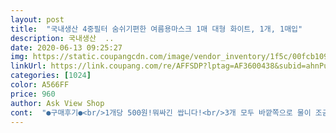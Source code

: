 ```yaml
---
layout: post 
title:  "국내생산 4중필터 숨쉬기편한 여름용마스크 1매 대형 화이트, 1개, 1매입" 
description: 국내생산  ..
date: 2020-06-13 09:25:27 
img: https://static.coupangcdn.com/image/vendor_inventory/1f5c/00fcb109f2db698fe7fd07c89718778e7998c66cf9fd134edf6eb81ca0a0.png 
linkUrl: https://link.coupang.com/re/AFFSDP?lptag=AF3600438&subid=ahnPublicAsk&pageKey=1556760489&itemId=2662283083&vendorItemId=70652882367&traceid=V0-113-ced4154579b7c93f 
categories: [1024] 
color: A566FF 
price: 960 
author: Ask View Shop 
cont:  "●구매후기●<br/>1개당 500원!뭐싸긴 쌉니다!<br/>3개 모두 바깥쪽으로 물이 조금도 아주 조금도 스며 나오지 않았고 뽀송뽀송 했었어요.<br/><br/> and amp;<br/> and amp;<br/>AD가 시중에 나와 가격인상없이 500원으로 판매하고 사기도 쉽다면 저도 AD를 사려 하겠지만.<br/><br/>AD나 덴탈(의료용).<br/>이상품(더 컴포트)은 미세는 잡아주지 못하지만 비말은 막아 주며 통풍이 잘되어 안쪽에 물기.<br/>습기를 말려 준다는 것을 알았네요.<br/><br/>KF AD 사려고 아등바등 안해도 되겠다 싶은데.<br/><br/>KF 쓰다 쓰니 엄청 시원하고 상쾌했어요.<br/><br/>KF94.<br/>80도 마스크마다 크기가 쬐끔씩 차이가 있는데요.<br/><br/>KF94.<br/>80은 물이 스며들어 거의 물먹은 솜수준이었고 덴탈(의료용) 마스크는 이상품(더 컴포트)과 거의 비슷한 형태였지만 아주 조금 물방울이 조금 더 남아 있었어요.<br/><br/>KF94.<br/>80은 비말.<br/>미세 모두 잡아 주는 훌륭한 마스크지만 쓰고 있는 동안 통풍이 안되어 안쪽에 습기가 그대로 남아 있다는 것이기 때문에 더운 여름에는 쓰기 힘들 수 있다는 것.<br/><br/>KF94마스크가 아니면 큰일날것 처럼 난리였을 때에는,<br/>KF94에서 KF80으로ᆢ이젠 슬슬습기차고,<br/>KF는 아니지만 가볍고 시원한 여름용으로 비말차단만 목적으로 구매를 했고 혹시 몰라 우선 10개만 구매를 했어요.<br/><br/>■《갠적 사용후기》■<br/>✅가격: 1개당/960원×10개9,600원(배송비 별도).<br/><br/>✅구성: 대형/화이트/1개/1매입×10개.<br/><br/>✅배송: 2020년 6월10일(업체 배송).<br/><br/>✅상품: [국내생산/4중필터 숨쉬기편한 여름용 마스크].<br/><br/>✅제조년월일: 2020년 4월5일.<br/><br/>✅주문: 2020년 6월8일.<br/><br/>✔마스크 품귀현상으로 하늘높은줄 모르고 올라대던,<br/>✔아직 제품은 사용전 입니다!<br/>✔후기중에 여러분를이 개별비닐포장이 지저분하고,<br/>갑갑한 마스크가 버거워 덴탈마스크를 찾네요!<br/>게다가 맬매일 갑갑한 마스크를 끼고 다니는 일은,<br/>결론은 30분만 해봐도 되는 인증테스트를 거의 9시간 이상을 했는데도 방수능력은 우수했습니다.<br/><br/>괜찮으면 더 구매하려고요.<br/><br/>국내생산제품에ᆢ입체형에ᆢ개별포장까지!<br/>그냥 돈 더주고 평소에는 KF94 and amp;KF80으로!<br/>그래서 안쪽 입닿는 쪽에 뒤집어 놓았던 물든 종이컵을 제거하고 조금 고여 있던 물도 제거를 했는데 자금자금한 물방울이 남아 있긴 했지만 물방울이 스민것이 아니라 그냥 맺혀있었고 또르르 굴러 다니는 정도 툭툭 털어내니 물방울이 털리더군요.<br/><br/>그런데,밀폐공간에서는 노노!<br/>나갈때만 잠깐씩!<br/>나름 꽤신경쓴 제품임은 인정!<br/>나름 쓸 만 하네요!습관이 무섭긴 합니다!<br/>내 비말도 마스크를 뚫고 밖으로 나가지 못하는<br/>단,야외 오픈된 공간에서는 4중차단 덴탈마스크로! 이왕이면 입체모양인 제품으로 쓸랍니다!<br/>더없이 불편하고 번거로운 일중에 하나인지 오래!<br/>때에 비하면 개당960원이라는 가격은 양호한편이죠!<br/>마스크 구매후 실험해보세요^^<br/>마스크 한개를 버릴 생각하고 뜯어 종이컵에 물을 가득 채운후 입이 닿는 부분으로 덮어 씌운후 고무밴드로 두른뒤 뒤집었습니다.<br/><br/>맬매일 학교로학원으로다녀야하는 고딩 아들램!<br/>몇일전 부터는,갑자기 30도에 육박하는,<br/>무게도 가볍고 숨쉬기 편안합니다.<br/><br/>물이 차 있는 종이컵이 위로 올라왔고 입이 닿는 부분의 마스크는 밑으로 되어 물이 계속 닿아 있는 상황이었으며 종이컵에서 물이 마스크 입닿는 쪽에 조금 흘러나와 말그대로 마스크 안쪽은 물이 차있는 것이라 생각하시면 됩니다.<br/><br/>버리지 않고 사용해도 됩니다<br/>비말방지용은 2중차단밖에 안된데서 은근 불안해서 패스!<br/>비말차단이 된다는 것이지요.<br/><br/>비말차단이라 함은 결국 방수능력이라 하니 마스크 받자마자 인증테스트조건에 맞춰 실험을 해보았어요.<br/><br/>사용후 추후에 추가후기는 다시 올리겠습니다!^^<br/>살짝꾸깃꾸깃한 감은 분명 있네요!<br/>상대방의 비말도 마스크를 뚫고 들어오지 못하며<br/>새로 나온 KF AD 비말차단 마스크는 온라인 구매 시도하다 결국 포기했는데 곧 오프라인 구매도 가능하다고는 하지만<br/>서로 사려할테니 그것도 쉽지 않을 듯 하여.<br/><br/>수많은 마스크제품을 구매해본 결과,<br/>싼게 비지떡이라고 공정마스크 가격으로는,<br/>어느새 KF94마스크가 100개도 넘게 모였네요!<br/>얼마전 공적비말방지용 마스크도 나왔다죠!<br/>여름이라 KF94.<br/>80은 더워서 못쓰겠고<br/>열대야가 시작되면서,<br/>열심히 KF94마스크를 사모으느라 열중!<br/>우리나라에서도 벌써 6개월이 넘게 지났는데도,<br/>우선 급한대로 이 상품(더 컴포트)을 구매했습니다.<br/><br/>원래 30분만 테스트하면 된다 했는데.<br/> ㅋㅋ<br/>이거 언제 다쓴데요?<br/>이두가지 조건이 충족되지 않는다면 전 굳이 AD 안살랍니다.<br/><br/>이상품(더 컴포트)조금 더 구매하려 합니다.<br/><br/>이젠 마스크 끼는일도 이력이나서?습관이되어서 그런지?<br/>작을까봐 걱정했는데.<br/><br/>잠깐 놔두니 다시 뽀송뽀송.<br/><br/>재택근무가 어려워 맬매일 출근하는 남편!<br/>저는 이 실험을 어제 밤 10시쯤 시작했는데 깜박 잊고 오늘 아침 7시 20분쯤 일어나 확인하게 되었어요.<br/><br/>저렴이 중국산은 워워이왕이면 국내산으로!<br/>저만 그런지 모르겠지만 기존 약국에서 사서 쓴 공적마스크 두께랑 큰 차이가 없어요.<br/> 정말 덴탈마스크가 답인가 싶어서 덴탈마스크 검색해 다시 구매해놨어요.<br/> 그렇지만 추운날씨 미세먼지 심한날 쓰고 하면 되니까 뒀다가 여름지나 잘 사용하겠습니다.<br/><br/>전업주부인 저는 왔다갔다집앞에 볼일보러,<br/>제가 KF94.<br/>80.<br/> 의료용 덴탈마스크도 이실험을 3시간 정도 똑같이 했었는데요.<br/><br/>제가 쓰고 다니는 94와 크기 비교했을때 거의 똑같습니다.<br/><br/>중요한건 내용물 마스크니 이 또한  패스!<br/>직접 배송받아 확인해보니 이제 뭔말인지 알겠어요!<br/>참끝날기미를 안보이니 참담합니다!<br/>처음 썼을때 약간의 소독 냄새 같은 것은 났지만 후각에 예민한 제가 느끼기에 심한 정도는 아니었으며 아침에 실험후 써보니 냄새는 전혀 나지 않았어요.<br/><br/>코로나 19참지독하게스리 지긋지긋합니다!<br/>크기는 제가 얼큰인데 턱선 밑으로까지 내려오네요.<br/><br/>큰일났다 생각하고 얼른 물이 든 종이컵을 들고 마스크 바깥쪽을 손으로 만져보니 물이 전혀 새지않고 뽀송뽀송 했습니다.<br/><br/>하시길래 뭔소린가 했네요!<br/>하지만 물이 직접 닿았던 안쪽 부분은 달랐습니다.<br/><br/>" 
---
```

